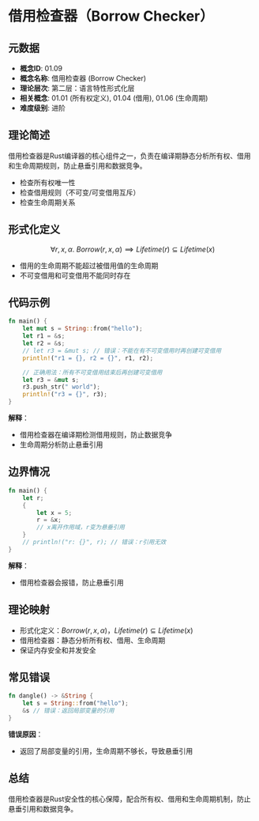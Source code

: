 # 借用检查器（Borrow Checker）

## 元数据

- **概念ID**: 01.09
- **概念名称**: 借用检查器 (Borrow Checker)
- **理论层次**: 第二层：语言特性形式化层
- **相关概念**: 01.01 (所有权定义), 01.04 (借用), 01.06 (生命周期)
- **难度级别**: 进阶

## 理论简述

借用检查器是Rust编译器的核心组件之一，负责在编译期静态分析所有权、借用和生命周期规则，防止悬垂引用和数据竞争。

- 检查所有权唯一性
- 检查借用规则（不可变/可变借用互斥）
- 检查生命周期关系

## 形式化定义

```math
\forall r, x, \alpha.\ Borrow(r, x, \alpha) \implies Lifetime(r) \subseteq Lifetime(x)
```

- 借用的生命周期不能超过被借用值的生命周期
- 不可变借用和可变借用不能同时存在

## 代码示例

```rust
fn main() {
    let mut s = String::from("hello");
    let r1 = &s;
    let r2 = &s;
    // let r3 = &mut s; // 错误：不能在有不可变借用时再创建可变借用
    println!("r1 = {}, r2 = {}", r1, r2);

    // 正确用法：所有不可变借用结束后再创建可变借用
    let r3 = &mut s;
    r3.push_str(" world");
    println!("r3 = {}", r3);
}
```

**解释**：

- 借用检查器在编译期检测借用规则，防止数据竞争
- 生命周期分析防止悬垂引用

## 边界情况

```rust
fn main() {
    let r;
    {
        let x = 5;
        r = &x;
        // x离开作用域，r变为悬垂引用
    }
    // println!("r: {}", r); // 错误：r引用无效
}
```

**解释**：

- 借用检查器会报错，防止悬垂引用

## 理论映射

- 形式化定义：$Borrow(r, x, \alpha)$，$Lifetime(r) \subseteq Lifetime(x)$
- 借用检查器：静态分析所有权、借用、生命周期
- 保证内存安全和并发安全

## 常见错误

```rust
fn dangle() -> &String {
    let s = String::from("hello");
    &s // 错误：返回局部变量的引用
}
```

**错误原因**：

- 返回了局部变量的引用，生命周期不够长，导致悬垂引用

## 总结

借用检查器是Rust安全性的核心保障，配合所有权、借用和生命周期机制，防止悬垂引用和数据竞争。
